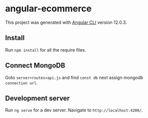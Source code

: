 # angular-ecommerce
This project was generated with [Angular CLI](https://github.com/angular/angular-cli) version 12.0.3.

## Install
Run `npm install` for all the require files.

## Connect MongoDB
Goto `server>routes>api.js` and find `const db` next assign mongodb `connection url`.

## Development server

Run `ng serve` for a dev server. Navigate to `http://localhost:4200/`.
